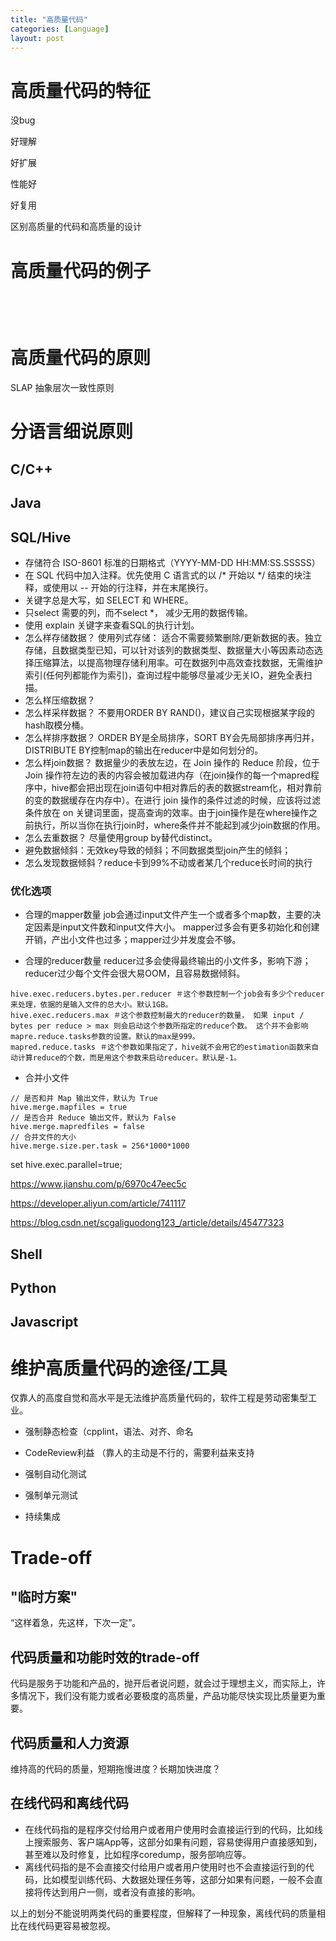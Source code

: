 ```yaml
---
title: "高质量代码"
categories: [Language]
layout: post
---
```


# 高质量代码的特征

没bug

好理解

好扩展

性能好

好复用

区别高质量的代码和高质量的设计



# 高质量代码的例子

```cpp

```

```java

```

```python

```

```shell

```



# 高质量代码的原则

SLAP 抽象层次一致性原则



# 分语言细说原则

## C/C++

## Java

## SQL/Hive

* 存储符合 ISO-8601 标准的日期格式（YYYY-MM-DD HH:MM:SS.SSSSS）
* 在 SQL 代码中加入注释。优先使用 C 语言式的以 /* 开始以 */ 结束的块注释，或使用以 -- 开始的行注释，并在末尾换行。
* 关键字总是大写，如 SELECT 和 WHERE。
* 只select 需要的列，而不select *， 减少无用的数据传输。
* 使用 explain 关键字来查看SQL的执行计划。
* 怎么样存储数据？ 使用列式存储： 适合不需要频繁删除/更新数据的表。独立存储，且数据类型已知，可以针对该列的数据类型、数据量大小等因素动态选择压缩算法，以提高物理存储利用率。可在数据列中高效查找数据，无需维护索引(任何列都能作为索引)，查询过程中能够尽量减少无关IO，避免全表扫描。
* 怎么样压缩数据？
* 怎么样采样数据？ 不要用ORDER BY RAND()，建议自己实现根据某字段的hash取模分桶。
* 怎么样排序数据？ ORDER BY是全局排序，SORT BY会先局部排序再归并，DISTRIBUTE BY控制map的输出在reducer中是如何划分的。
* 怎么样join数据？ 数据量少的表放左边，在 Join 操作的 Reduce 阶段，位于 Join 操作符左边的表的内容会被加载进内存（在join操作的每一个mapred程序中，hive都会把出现在join语句中相对靠后的表的数据stream化，相对靠前的变的数据缓存在内存中）。在进行 join 操作的条件过滤的时候，应该将过滤条件放在 on 关键词里面，提高查询的效率。由于join操作是在where操作之前执行，所以当你在执行join时，where条件并不能起到减少join数据的作用。
* 怎么去重数据？ 尽量使用group by替代distinct。
* 避免数据倾斜：无效key导致的倾斜；不同数据类型join产生的倾斜；
* 怎么发现数据倾斜？reduce卡到99%不动或者某几个reduce长时间的执行


### 优化选项

* 合理的mapper数量
job会通过input文件产生一个或者多个map数，主要的决定因素是input文件数和input文件大小。
mapper过多会有更多初始化和创建开销，产出小文件也过多；mapper过少并发度会不够。

* 合理的reducer数量
reducer过多会使得最终输出的小文件多，影响下游；reducer过少每个文件会很大易OOM，且容易数据倾斜。

```
hive.exec.reducers.bytes.per.reducer ＃这个参数控制一个job会有多少个reducer来处理，依据的是输入文件的总大小。默认1GB。
hive.exec.reducers.max ＃这个参数控制最大的reducer的数量， 如果 input / bytes per reduce > max 则会启动这个参数所指定的reduce个数。 这个并不会影响mapre.reduce.tasks参数的设置。默认的max是999。
mapred.reduce.tasks ＃这个参数如果指定了，hive就不会用它的estimation函数来自动计算reduce的个数，而是用这个参数来启动reducer。默认是-1。
```

* 合并小文件
```
// 是否和并 Map 输出文件，默认为 True
hive.merge.mapfiles = true
// 是否合并 Reduce 输出文件，默认为 False
hive.merge.mapredfiles = false
// 合并文件的大小
hive.merge.size.per.task = 256*1000*1000
```



set hive.exec.parallel=true;



https://www.jianshu.com/p/6970c47eec5c

https://developer.aliyun.com/article/741117

https://blog.csdn.net/scgaliguodong123_/article/details/45477323

## Shell

## Python

## Javascript




# 维护高质量代码的途径/工具

仅靠人的高度自觉和高水平是无法维护高质量代码的，软件工程是劳动密集型工业。

* 强制静态检查（cpplint，语法、对齐、命名

* CodeReview利益 （靠人的主动是不行的，需要利益来支持

* 强制自动化测试

* 强制单元测试

* 持续集成




# Trade-off

## "临时方案"

“这样着急，先这样，下次一定”。

## 代码质量和功能时效的trade-off

代码是服务于功能和产品的，抛开后者说问题，就会过于理想主义，而实际上，许多情况下，我们没有能力或者必要极度的高质量，产品功能尽快实现比质量更为重要。

## 代码质量和人力资源

维持高的代码的质量，短期拖慢进度？长期加快进度？

## 在线代码和离线代码

* 在线代码指的是程序交付给用户或者用户使用时会直接运行到的代码，比如线上搜索服务、客户端App等，这部分如果有问题，容易使得用户直接感知到，甚至难以及时修复，比如程序coredump，服务部响应等。
* 离线代码指的是不会直接交付给用户或者用户使用时也不会直接运行到的代码，比如模型训练代码、大数据处理任务等，这部分如果有问题，一般不会直接将传达到用户一侧，或者没有直接的影响。

以上的划分不能说明两类代码的重要程度，但解释了一种现象，离线代码的质量相比在线代码更容易被忽视。



